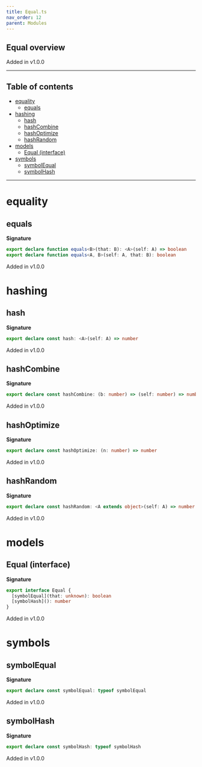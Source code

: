 ```yaml
---
title: Equal.ts
nav_order: 12
parent: Modules
---
```


## Equal overview

Added in v1.0.0

---

<h2 class="text-delta">Table of contents</h2>

- [equality](#equality)
  - [equals](#equals)
- [hashing](#hashing)
  - [hash](#hash)
  - [hashCombine](#hashcombine)
  - [hashOptimize](#hashoptimize)
  - [hashRandom](#hashrandom)
- [models](#models)
  - [Equal (interface)](#equal-interface)
- [symbols](#symbols)
  - [symbolEqual](#symbolequal)
  - [symbolHash](#symbolhash)

---

# equality

## equals

**Signature**

```ts
export declare function equals<B>(that: B): <A>(self: A) => boolean
export declare function equals<A, B>(self: A, that: B): boolean
```

Added in v1.0.0

# hashing

## hash

**Signature**

```ts
export declare const hash: <A>(self: A) => number
```

Added in v1.0.0

## hashCombine

**Signature**

```ts
export declare const hashCombine: (b: number) => (self: number) => number
```

Added in v1.0.0

## hashOptimize

**Signature**

```ts
export declare const hashOptimize: (n: number) => number
```

Added in v1.0.0

## hashRandom

**Signature**

```ts
export declare const hashRandom: <A extends object>(self: A) => number
```

Added in v1.0.0

# models

## Equal (interface)

**Signature**

```ts
export interface Equal {
  [symbolEqual](that: unknown): boolean
  [symbolHash](): number
}
```

Added in v1.0.0

# symbols

## symbolEqual

**Signature**

```ts
export declare const symbolEqual: typeof symbolEqual
```

Added in v1.0.0

## symbolHash

**Signature**

```ts
export declare const symbolHash: typeof symbolHash
```

Added in v1.0.0
